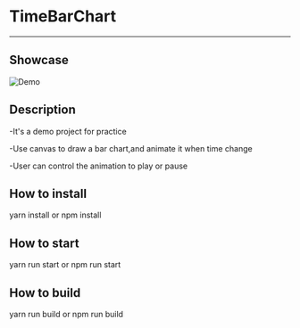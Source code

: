 
# TimeBarChart
---

## Showcase
![Demo](https://github.com/aaronyoung001/timeBarChart/blob/master/demo.gif "Demo")

## Description
-It's a demo project for practice

-Use canvas to draw a bar chart,and animate it when time change

-User can control the animation to play or pause


## How to install
yarn install  or  npm install

## How to start
yarn run start  or npm run start

## How to build
yarn run build   or  npm run build




